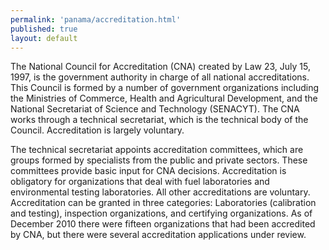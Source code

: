 ```yaml
---
permalink: 'panama/accreditation.html'
published: true
layout: default
---
```

The National Council for Accreditation (CNA) created by Law 23, July 15, 1997, is the government authority in charge of all national accreditations. This Council is formed by a number of government organizations including the Ministries of Commerce, Health and Agricultural Development, and the National Secretariat of Science and Technology (SENACYT). The CNA works through a technical secretariat, which is the technical body of the Council. Accreditation is largely voluntary.

The technical secretariat appoints accreditation committees, which are groups formed by specialists from the public and private sectors. These committees provide basic input for CNA decisions. Accreditation is obligatory for organizations that deal with fuel laboratories and environmental testing laboratories. All other accreditations are voluntary. Accreditation can be granted in three categories: Laboratories (calibration and testing), inspection organizations, and certifying organizations. As of December 2010 there were fifteen organizations that had been accredited by CNA, but there were several accreditation applications under review.
